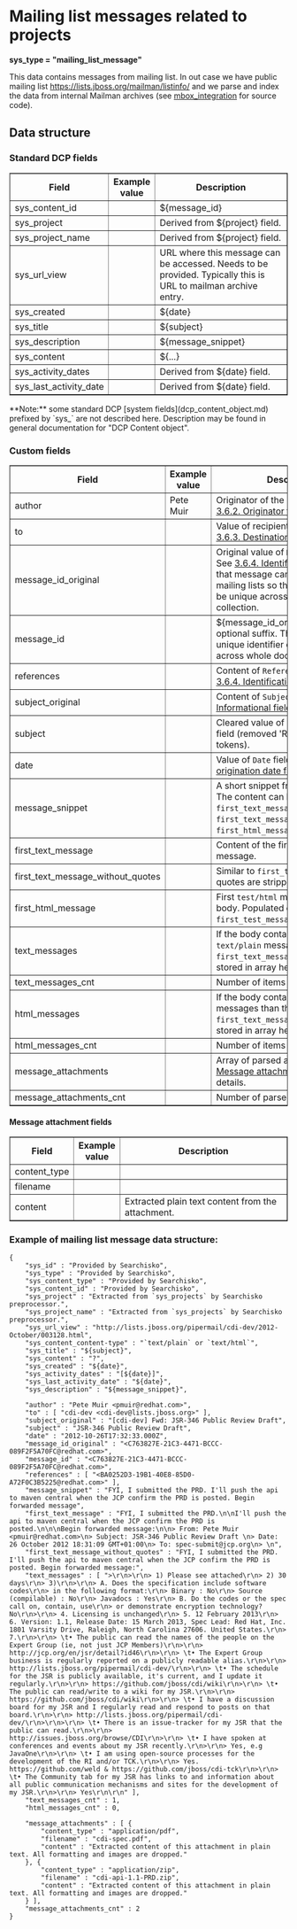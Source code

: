 Mailing list messages related to projects
=========================================

**sys\_type = "mailing_list_message"**

This data contains messages from mailing list. In out case we have public mailing list <https://lists.jboss.org/mailman/listinfo/>
and we parse and index the data from internal Mailman archives (see [mbox_integration](https://github.com/searchisko/mbox_integration) for source code).

## Data structure

### Standard DCP fields
<table border="1">
<thead>
  <th>Field</th>
  <th>Example value</th>
  <th width="63%">Description</th>
</thead>
<tbody>
<tr><td>sys_content_id</td><td></td><td>${message_id}</td></tr>
<tr><td>sys_project</td><td></td><td>Derived from ${project} field.</td></tr>
<tr><td>sys_project_name</td><td></td><td>Derived from ${project} field.</td></tr>
<tr><td>sys_url_view</td><td></td><td>URL where this message can be accessed. Needs to be provided. Typically this is URL to mailman archive entry.</td></tr>
<tr><td>sys_created</td><td></td><td>${date}</td></tr>
<tr><td>sys_title</td><td></td><td>${subject}</td></tr>
<tr><td>sys_description</td><td></td><td>${message_snippet}</td></tr>
<tr><td>sys_content</td><td></td><td>${...}</td></tr>
<tr><td>sys_activity_dates</td><td></td><td>Derived from ${date} field.</td></tr>
<tr><td>sys_last_activity_date</td><td></td><td>Derived from ${date} field.</td></tr>
</tbody>
</table>
**Note:** some standard DCP [system fields](dcp_content_object.md) prefixed by `sys_` are not described here.
Description may be found in general documentation for "DCP Content object".

### Custom fields
<table border="1">
<thead>
  <th>Field</th>
  <th>Example value</th>
  <th width="63%">Description</th>
</thead>
<tbody>
<tr><td>author</td><td>Pete Muir <pmuir@redhat.com></td><td>Originator of the message. See <a href="http://tools.ietf.org/html/rfc2822#section-3.6.2">3.6.2. Originator fields</a>.</td></tr>
<tr><td>to</td><td></td><td>Value of recipient field <code>To</code>. See <a href="http://tools.ietf.org/html/rfc2822#section-3.6.3">3.6.3. Destination address fields</a></td></tr>
<tr><td>message_id_original</td><td></td><td>Original value of <code>Message-Id</code> field. See <a href="http://tools.ietf.org/html/rfc2822#section-3.6.4">3.6.4. Identification fields</a>. Note that message can be sent to many mailing lists so this value may not be unique across document collection.</td></tr>
<tr><td>message_id</td><td></td><td>${message_id_original} with optional suffix. This should be unique identifier of the message across whole document collection.</td></tr>
<tr><td>references</td><td></td><td>Content of <code>References</code> field. See <a href="http://tools.ietf.org/html/rfc2822#section-3.6.4">3.6.4. Identification fields</a>.</td></tr>
<tr><td>subject_original</td><td></td><td>Content of <code>Subject</code> field. See <a href="http://tools.ietf.org/html/rfc2822#section-3.6.5">3.6.5. Informational fields</a>.</td></tr>
<tr><td>subject</td><td></td><td>Cleared value of ${subject_original} field (removed 'RE:' and similar tokens).</td></tr>
<tr><td>date</td><td></td><td>Value of <code>Date</code> field. See <a href="http://tools.ietf.org/html/rfc2822#section-3.6.1">3.6.1. The origination date field</a>.</td></tr>
<tr>
  <td>message_snippet</td><td></td>
  <td>A short snippet from message body. The content can be taken from <code>first_text_message_without_quotes</code>, <code>first_text_message</code> or <code>first_html_message</code> (in this order).</td>
</tr>
<tr><td>first_text_message</td><td></td><td>Content of the first <code>text/plain</code> message.</td></tr>
<tr><td>first_text_message_without_quotes</td><td></td><td>Similar to <code>first_text_message</code> but quotes are stripped out.</td></tr>
<tr><td>first_html_message</td><td></td><td>First <code>test/html</code> message from the body. Populated <b>only iff</b> <code>first_test_message</code> is not available.</td></tr>
<tr><td>text_messages</td><td></td><td>If the body contains other <code>text/plain</code> messages than the <code>first_text_message</code> then they are stored in array here.</td></tr>
<tr><td>text_messages_cnt</td><td></td><td>Number of items in <code>text_messages</code>.</td></tr>
<tr><td>html_messages</td><td></td><td>If the body contains other <code>text/html</code> messages than the <code>first_text_message</code> then they are stored in array here.</td></tr>
<tr><td>html_messages_cnt</td><td></td><td>Number of items in <code>html_messages</code>.</td></tr>
<tr><td>message_attachments</td><td></td><td>Array of parsed attachments. See <a href="#message-attachment-fields">Message attachment fields</a> for details.</td></tr>
<tr><td>message_attachments_cnt</td><td></td><td>Number of parsed attachments.</td></tr>
</tbody>
</table>

#### Message attachment fields

<table border="1">
<thead>
  <th>Field</th>
  <th>Example value</th>
  <th width="63%">Description</th>
</thead>
<tbody>
<tr><td>content_type</td><td></td><td></td></tr>
<tr><td>filename</td><td></td><td></td></tr>
<tr><td>content</td><td></td><td>Extracted plain text content from the attachment.</td></tr>
</tbody>
</table>

### Example of mailing list message data structure:

    {
        "sys_id" : "Provided by Searchisko",
        "sys_type" : "Provided by Searchisko",
        "sys_content_type" : "Provided by Searchisko",
        "sys_content_id" : "Provided by Searchisko",
        "sys_project" : "Extracted from `sys_projects` by Searchisko preprocessor.",
        "sys_project_name" : "Extracted from `sys_projects` by Searchisko preprocessor.",
        "sys_url_view" : "http://lists.jboss.org/pipermail/cdi-dev/2012-October/003128.html",
        "sys_content_content-type" : "`text/plain` or `text/html`",
        "sys_title" : "${subject}",
        "sys_content" : "?",
        "sys_created" : "${date}",
        "sys_activity_dates" : "[${date}]",
        "sys_last_activity_date" : "${date}",
        "sys_description" : "${message_snippet}",

        "author" : "Pete Muir <pmuir@redhat.com>",
        "to" : [ "cdi-dev <cdi-dev@lists.jboss.org>" ],
        "subject_original" : "[cdi-dev] Fwd: JSR-346 Public Review Draft",
        "subject" : "JSR-346 Public Review Draft",
        "date" : "2012-10-26T17:32:33.000Z",
        "message_id_original" : "<C763827E-21C3-4471-BCCC-089F2F5A70FC@redhat.com>",
        "message_id" : "<C763827E-21C3-4471-BCCC-089F2F5A70FC@redhat.com>",
        "references" : [ "<BA0252D3-19B1-40E8-85D0-A72F0C3B5225@redhat.com>" ],
        "message_snippet" : "FYI, I submitted the PRD. I'll push the api to maven central when the JCP confirm the PRD is posted. Begin forwarded message",
        "first_text_message" : "FYI, I submitted the PRD.\n\nI'll push the api to maven central when the JCP confirm the PRD is posted.\n\n\nBegin forwarded message:\n\n> From: Pete Muir <pmuir@redhat.com>\n> Subject: JSR-346 Public Review Draft \n> Date: 26 October 2012 18:31:09 GMT+01:00\n> To: spec-submit@jcp.org\n> \n",
        "first_text_message_without_quotes" : "FYI, I submitted the PRD. I'll push the api to maven central when the JCP confirm the PRD is posted. Begin forwarded message:",
        "text_messages" : [ ">\r\n>\r\n> 1) Please see attached\r\n> 2) 30 days\r\n> 3)\r\n>\r\n> A. Does the specification include software codes\r\n> in the following format:\r\n> Binary : No\r\n> Source (compilable) : No\r\n> Javadocs : Yes\r\n> B. Do the codes or the spec call on, contain, use\r\n> or demonstrate encryption technology? No\r\n>\r\n> 4. Licensing is unchanged\r\n> 5. 12 February 2013\r\n> 6. Version: 1.1, Release Date: 15 March 2013, Spec Lead: Red Hat, Inc. 1801 Varsity Drive, Raleigh, North Carolina 27606. United States.\r\n> 7.\r\n>\r\n> \t• The public can read the names of the people on the Expert Group (ie, not just JCP Members)\r\n>\r\n> http://jcp.org/en/jsr/detail?id46\r\n>\r\n> \t• The Expert Group business is regularly reported on a publicly readable alias.\r\n>\r\n> http://lists.jboss.org/pipermail/cdi-dev/\r\n>\r\n> \t• The schedule for the JSR is publicly available, it's current, and I update it regularly.\r\n>\r\n> https://github.com/jboss/cdi/wiki\r\n>\r\n> \t• The public can read/write to a wiki for my JSR.\r\n>\r\n> https://github.com/jboss/cdi/wiki\r\n>\r\n> \t• I have a discussion board for my JSR and I regularly read and respond to posts on that board.\r\n>\r\n> http://lists.jboss.org/pipermail/cdi-dev/\r\n>\r\n>\r\n> \t• There is an issue-tracker for my JSR that the public can read.\r\n>\r\n> http://issues.jboss.org/browse/CDI\r\n>\r\n> \t• I have spoken at conferences and events about my JSR recently.\r\n>\r\n> Yes, e.g JavaOne\r\n>\r\n> \t• I am using open-source processes for the development of the RI and/or TCK.\r\n>\r\n> Yes. https://github.com/weld & https://github.com/jboss/cdi-tck\r\n>\r\n> \t• The Community tab for my JSR has links to and information about all public communication mechanisms and sites for the development of my JSR.\r\n>\r\n> Yes\r\n\r\n" ],
        "text_messages_cnt" : 1,
        "html_messages_cnt" : 0,

        "message_attachments" : [ {
            "content_type" : "application/pdf",
            "filename" : "cdi-spec.pdf",
            "content" : "Extracted content of this attachment in plain text. All formatting and images are dropped."
        }, {
            "content_type" : "application/zip",
            "filename" : "cdi-api-1.1-PRD.zip",
            "content" : "Extracted content of this attachment in plain text. All formatting and images are dropped."
        } ],
        "message_attachments_cnt" : 2
    }